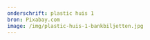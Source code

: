 ```yaml
---
onderschrift: plastic huis 1
bron: Pixabay.com
image: /img/plastic-huis-1-bankbiljetten.jpg
---
```

